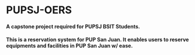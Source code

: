 # PUPSJ-OERS

#### A capstone project required for PUPSJ BSIT Students.

#### This is a reservation system for PUP San Juan. It enables users to reserve equipments and facilities in PUP San Juan w/ ease.